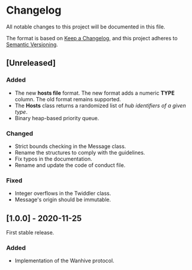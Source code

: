 # Changelog

All notable changes to this project will be documented in this file.

The format is based on [Keep a Changelog](https://keepachangelog.com/en/1.0.0/),
and this project adheres to [Semantic Versioning](https://semver.org/spec/v2.0.0.html).

## [Unreleased]

### Added

- The new **hosts file** format. The new format adds a numeric **TYPE** column. The old format remains supported.
- The **Hosts** class returns a randomized list of *hub identifiers of a given type*.
- Binary heap-based priority queue.

### Changed

- Strict bounds checking in the Message class.
- Rename the structures to comply with the guidelines.
- Fix typos in the documentation.
- Rename and update the code of conduct file.

### Fixed

- Integer overflows in the Twiddler class.
- Message's origin should be immutable.

## [1.0.0] - 2020-11-25

First stable release.

### Added

- Implementation of the Wanhive protocol.